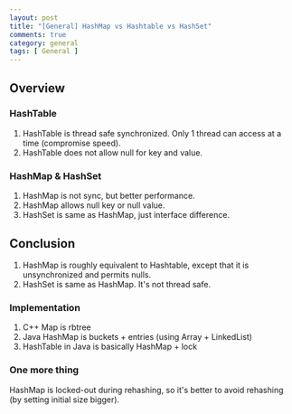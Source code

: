 ```yaml
---
layout: post
title: "[General] HashMap vs Hashtable vs HashSet"
comments: true
category: general
tags: [ General ]
---
```


## Overview

### HashTable

1. HashTable is thread safe synchronized. Only 1 thread can access at a time (compromise speed). 
1. HashTable does not allow null for key and value. 

### HashMap & HashSet

1. HashMap is not sync, but better performance. 
1. HashMap allows null key or null value. 
1. HashSet is same as HashMap, just interface difference. 

## Conclusion

1. HashMap is roughly equivalent to Hashtable, except that it is unsynchronized and permits nulls. 
1. HashSet is same as HashMap. It's not thread safe. 

### Implementation

1. C++ Map is rbtree
1. Java HashMap is buckets + entries (using Array + LinkedList)
1. HashTable in Java is basically HashMap + lock

### One more thing

HashMap is locked-out during rehashing, so it's better to avoid rehashing (by setting initial size bigger).
